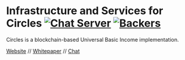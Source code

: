 # Infrastructure and Services for Circles [![Chat Server](https://chat.joincircles.net/api/v1/shield.svg?type=online&name=circles%20chat)](https://chat.joincircles.net) [![Backers](https://opencollective.com/circles/supporters/badge.svg)](https://opencollective.com/circles)

Circles is a blockchain-based Universal Basic Income implementation.

[Website](http://www.joincircles.net) // [Whitepaper](https://github.com/CirclesUBI/docs/blob/master/Circles.md) // [Chat](https://chat.joincircles.net)
